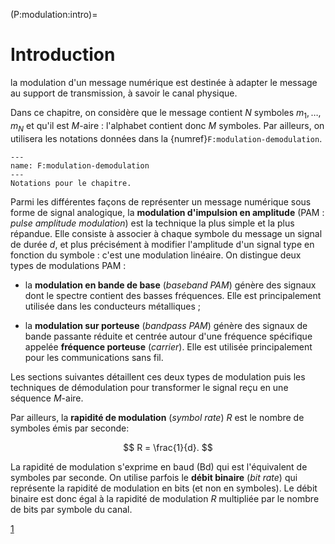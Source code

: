 (P:modulation:intro)=
# Introduction

la modulation d'un message numérique est destinée à adapter le message au support de transmission, à savoir le canal physique.

Dans ce chapitre, on considère que le message contient $N$ symboles $m_1,\dots,m_N$ et qu'il est $M$-aire :
l'alphabet contient donc $M$ symboles.
Par ailleurs, on utilisera les notations données dans la {numref}`F:modulation-demodulation`.

```{figure} figs/modulation-demodulation.svg
---
name: F:modulation-demodulation
---
Notations pour le chapitre.
```

Parmi les différentes façons de représenter un message numérique sous forme de signal analogique,
la **modulation d'impulsion en amplitude** (PAM : _pulse amplitude modulation_) est la technique la plus simple et la plus répandue.
Elle consiste à associer à chaque symbole du message un signal de durée $d$,
et plus précisément à modifier l'amplitude d'un signal type en fonction du symbole : c'est une modulation linéaire.
On distingue deux types de modulations PAM :

* la **modulation en bande de base** (_baseband PAM_) génère des signaux dont le spectre contient des basses fréquences.
  Elle est principalement utilisée dans les conducteurs métalliques ;
  
* la **modulation sur porteuse** (_bandpass PAM_) génère des signaux de bande passante réduite et centrée autour d'une fréquence spécifique
  appelée **fréquence porteuse** (_carrier_).
  Elle est utilisée principalement pour les communications sans fil.

Les sections suivantes détaillent ces deux types de modulation puis les techniques de démodulation pour transformer le signal reçu en une séquence $M$-aire.

Par ailleurs, la **rapidité de modulation** (_symbol rate_) $R$ est le nombre de symboles émis par seconde:

$$
R = \frac{1}{d}.
$$

La rapidité de modulation s'exprime en baud (Bd) qui est l'équivalent de symboles par seconde.
On utilise parfois le **débit binaire** (_bit rate_) qui représente la rapidité de modulation en bits (et non en symboles).
Le débit binaire est donc égal à la rapidité de modulation $R$ multipliée par le nombre de bits par symbole du canal.

<a class="exercise btn btn-light" href="td.html#exercice-1" role="button">1</a>